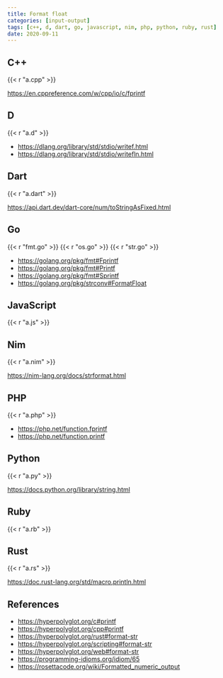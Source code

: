 ```yaml
---
title: Format float
categories: [input-output]
tags: [c++, d, dart, go, javascript, nim, php, python, ruby, rust]
date: 2020-09-11
---
```


## C++

{{< r "a.cpp" >}}

<https://en.cppreference.com/w/cpp/io/c/fprintf>

## D

{{< r "a.d" >}}

- <https://dlang.org/library/std/stdio/writef.html>
- <https://dlang.org/library/std/stdio/writefln.html>

## Dart

{{< r "a.dart" >}}

<https://api.dart.dev/dart-core/num/toStringAsFixed.html>

## Go

{{< r "fmt.go" >}}
{{< r "os.go" >}}
{{< r "str.go" >}}

- <https://golang.org/pkg/fmt#Fprintf>
- <https://golang.org/pkg/fmt#Printf>
- <https://golang.org/pkg/fmt#Sprintf>
- <https://golang.org/pkg/strconv#FormatFloat>

## JavaScript

{{< r "a.js" >}}

## Nim

{{< r "a.nim" >}}

<https://nim-lang.org/docs/strformat.html>

## PHP

{{< r "a.php" >}}

- <https://php.net/function.fprintf>
- <https://php.net/function.printf>

## Python

{{< r "a.py" >}}

<https://docs.python.org/library/string.html>

## Ruby

{{< r "a.rb" >}}

## Rust

{{< r "a.rs" >}}

<https://doc.rust-lang.org/std/macro.println.html>

## References

- <https://hyperpolyglot.org/c#printf>
- <https://hyperpolyglot.org/cpp#printf>
- <https://hyperpolyglot.org/rust#format-str>
- <https://hyperpolyglot.org/scripting#format-str>
- <https://hyperpolyglot.org/web#format-str>
- <https://programming-idioms.org/idiom/65>
- <https://rosettacode.org/wiki/Formatted_numeric_output>
